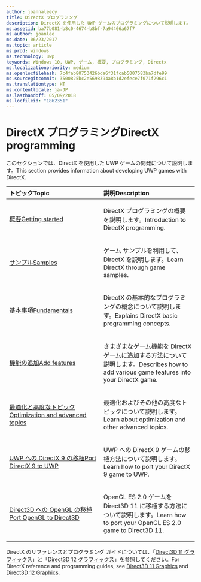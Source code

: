 ```yaml
---
author: joannaleecy
title: DirectX プログラミング
description: DirectX を使用した UWP ゲームのプログラミングについて説明します。
ms.assetid: ba77b081-b8c0-4674-b8bf-7a94466a67f7
ms.author: joanlee
ms.date: 06/23/2017
ms.topic: article
ms.prod: windows
ms.technology: uwp
keywords: Windows 10, UWP, ゲーム, 概要, プログラミング, Directx
ms.localizationpriority: medium
ms.openlocfilehash: 7c4fab80753426bda6f31fcab5007583ba7dfe99
ms.sourcegitcommit: 3500825bc2e5698394a8b1d2efece7f071f296c1
ms.translationtype: HT
ms.contentlocale: ja-JP
ms.lasthandoff: 05/09/2018
ms.locfileid: "1862351"
---
```

# <a name="directx-programming"></a><span data-ttu-id="3c8a1-104">DirectX プログラミング</span><span class="sxs-lookup"><span data-stu-id="3c8a1-104">DirectX programming</span></span>

<span data-ttu-id="3c8a1-105">このセクションでは、DirectX を使用した UWP ゲームの開発について説明します。</span><span class="sxs-lookup"><span data-stu-id="3c8a1-105">This section provides information about developing UWP games with DirectX.</span></span>

<table>
<colgroup>
<col width="50%" />
<col width="50%" />
</colgroup>
<thead>
<tr class="header">
<th align="left"><span data-ttu-id="3c8a1-106">トピック</span><span class="sxs-lookup"><span data-stu-id="3c8a1-106">Topic</span></span></th>
<th align="left"><span data-ttu-id="3c8a1-107">説明</span><span class="sxs-lookup"><span data-stu-id="3c8a1-107">Description</span></span></th>
</tr>
</thead>
<tbody>
<tr class="odd">
<td align="left"><p><a href="directx-getting-started.md"><span data-ttu-id="3c8a1-108">概要</span><span class="sxs-lookup"><span data-stu-id="3c8a1-108">Getting started</span></span></a></p></td>
<td align="left"><p><span data-ttu-id="3c8a1-109">DirectX プログラミングの概要を説明します。</span><span class="sxs-lookup"><span data-stu-id="3c8a1-109">Introduction to DirectX programming.</span></span></p></td>
</tr>
<tr class="even">
<td align="left"><p><a href="directx-samples.md"><span data-ttu-id="3c8a1-110">サンプル</span><span class="sxs-lookup"><span data-stu-id="3c8a1-110">Samples</span></span></a></p></td>
<td align="left"><p><span data-ttu-id="3c8a1-111">ゲーム サンプルを利用して、DirectX を説明します。</span><span class="sxs-lookup"><span data-stu-id="3c8a1-111">Learn DirectX through game samples.</span></span></p></td>
</tr>
<tr class="odd">
<td align="left"><p><a href="directx-fundamentals.md"><span data-ttu-id="3c8a1-112">基本事項</span><span class="sxs-lookup"><span data-stu-id="3c8a1-112">Fundamentals</span></span></a></p></td>
<td align="left"><p><span data-ttu-id="3c8a1-113">DirectX の基本的なプログラミングの概念について説明します。</span><span class="sxs-lookup"><span data-stu-id="3c8a1-113">Explains DirectX basic programming concepts.</span></span></p></td>
</tr>
<tr class="even">
<td align="left"><p><a href="directx-add-features.md"><span data-ttu-id="3c8a1-114">機能の追加</span><span class="sxs-lookup"><span data-stu-id="3c8a1-114">Add features</span></span></a></p></td>
<td align="left"><p><span data-ttu-id="3c8a1-115">さまざまなゲーム機能を DirectX ゲームに追加する方法について説明します。</span><span class="sxs-lookup"><span data-stu-id="3c8a1-115">Describes how to add various game features into your DirectX game.</span></span></p></td>
</tr>
<tr class="odd">
<td align="left"><p><a href="directx-optimization-and-advanced-topics.md"><span data-ttu-id="3c8a1-116">最適化と高度なトピック</span><span class="sxs-lookup"><span data-stu-id="3c8a1-116">Optimization and advanced topics</span></span></a></p></td>
<td align="left"><p><span data-ttu-id="3c8a1-117">最適化およびその他の高度なトピックについて説明します。</span><span class="sxs-lookup"><span data-stu-id="3c8a1-117">Learn about optimization and other advanced topics.</span></span></p></td>
</tr>
<tr class="even">
<td align="left"><p><a href="porting-your-directx-9-game-to-windows-store.md"><span data-ttu-id="3c8a1-118">UWP への DirectX 9 の移植</span><span class="sxs-lookup"><span data-stu-id="3c8a1-118">Port DirectX 9 to UWP</span></span></a></p></td>
<td align="left"><p><span data-ttu-id="3c8a1-119">UWP への DirectX 9 ゲームの移植方法について説明します。</span><span class="sxs-lookup"><span data-stu-id="3c8a1-119">Learn how to port your DirectX 9 game to UWP.</span></span></p></td>
</tr>
<tr class="odd">
<td align="left"><p><a href="port-from-opengl-es-2-0-to-directx-11-1.md"><span data-ttu-id="3c8a1-120">Direct3D への OpenGL の移植</span><span class="sxs-lookup"><span data-stu-id="3c8a1-120">Port OpenGL to Direct3D</span></span></a></p></td>
<td align="left"><p><span data-ttu-id="3c8a1-121">OpenGL ES 2.0 ゲームを Direct3D 11 に移植する方法について説明します。</span><span class="sxs-lookup"><span data-stu-id="3c8a1-121">Learn how to port your OpenGL ES 2.0 game to Direct3D 11.</span></span></p></td>
</tr>
</tbody>
</table>


<span data-ttu-id="3c8a1-122">DirectX のリファレンスとプログラミング ガイドについては、「[Direct3D 11 グラフィックス](https://msdn.microsoft.com/library/windows/desktop/ff476080.aspx)」と「[Direct3D 12 グラフィックス](https://msdn.microsoft.com/library/windows/desktop/dn903821.aspx)」を参照してください。</span><span class="sxs-lookup"><span data-stu-id="3c8a1-122">For DirectX reference and programming guides, see [Direct3D 11 Graphics](https://msdn.microsoft.com/library/windows/desktop/ff476080.aspx) and [Direct3D 12 Graphics](https://msdn.microsoft.com/library/windows/desktop/dn903821.aspx).</span></span>
 






